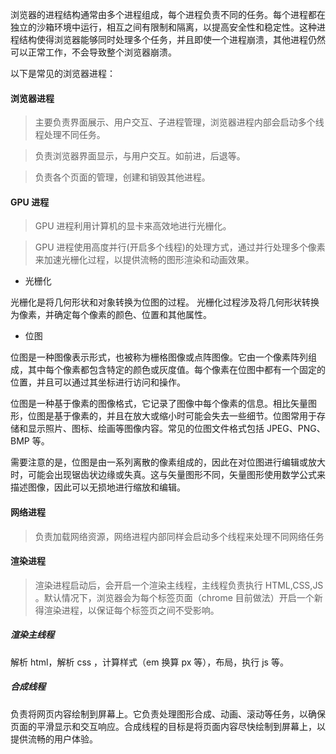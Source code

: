 浏览器的进程结构通常由多个进程组成，每个进程负责不同的任务。每个进程都在独立的沙箱环境中运行，相互之间有限制和隔离，以提高安全性和稳定性。这种进程结构使得浏览器能够同时处理多个任务，并且即使一个进程崩溃，其他进程仍然可以正常工作，不会导致整个浏览器崩溃。

以下是常见的浏览器进程：

#### 浏览器进程

> 主要负责界面展示、用户交互、子进程管理，浏览器进程内部会启动多个线程处理不同任务。

> 负责浏览器界面显示，与用户交互。如前进，后退等。

> 负责各个页面的管理，创建和销毁其他进程。

#### GPU 进程

> GPU 进程利用计算机的显卡来高效地进行光栅化。

> GPU 进程使用高度并行(开启多个线程)的处理方式，通过并行处理多个像素来加速光栅化过程，以提供流畅的图形渲染和动画效果。

- 光栅化

光栅化是将几何形状和对象转换为位图的过程。
光栅化过程涉及将几何形状转换为像素，并确定每个像素的颜色、位置和其他属性。

- 位图

位图是一种图像表示形式，也被称为栅格图像或点阵图像。它由一个像素阵列组成，其中每个像素都包含特定的颜色或灰度值。每个像素在位图中都有一个固定的位置，并且可以通过其坐标进行访问和操作。

位图是一种基于像素的图像格式，它记录了图像中每个像素的信息。相比矢量图形，位图是基于像素的，并且在放大或缩小时可能会失去一些细节。位图常用于存储和显示照片、图标、绘画等图像内容。常见的位图文件格式包括 JPEG、PNG、BMP 等。

需要注意的是，位图是由一系列离散的像素组成的，因此在对位图进行编辑或放大时，可能会出现锯齿状边缘或失真。这与矢量图形不同，矢量图形使用数学公式来描述图像，因此可以无损地进行缩放和编辑。

#### 网络进程

> 负责加载网络资源，网络进程内部同样会启动多个线程来处理不同网络任务

#### 渲染进程

> 渲染进程启动后，会开启一个渲染主线程，主线程负责执行 HTML,CSS,JS 。默认情况下，浏览器会为每个标签页面（chrome 目前做法）开启一个新得渲染进程，以保证每个标签页之间不受影响。

##### 渲染主线程

解析 html，解析 css ，计算样式（em 换算 px 等），布局，执行 js 等。

##### 合成线程

负责将网页内容绘制到屏幕上。它负责处理图形合成、动画、滚动等任务，以确保页面的平滑显示和交互响应。合成线程的目标是将页面内容尽快绘制到屏幕上，以提供流畅的用户体验。

